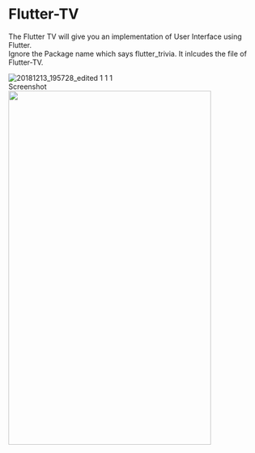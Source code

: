 # Flutter-TV
The Flutter TV will give you an implementation of User Interface using Flutter.
<br>
Ignore the Package name which says flutter_trivia. It inlcudes the file of Flutter-TV.
<br>



![20181213_195728_edited 1 1 1](https://user-images.githubusercontent.com/34301187/49956095-68fe3680-ff2a-11e8-8906-ccb94852e46e.gif)
<br>Screenshot<br>
<img src="https://user-images.githubusercontent.com/34301187/49956300-e033ca80-ff2a-11e8-898c-2f8e6b2d2a3d.jpg" width=400 height=700>

